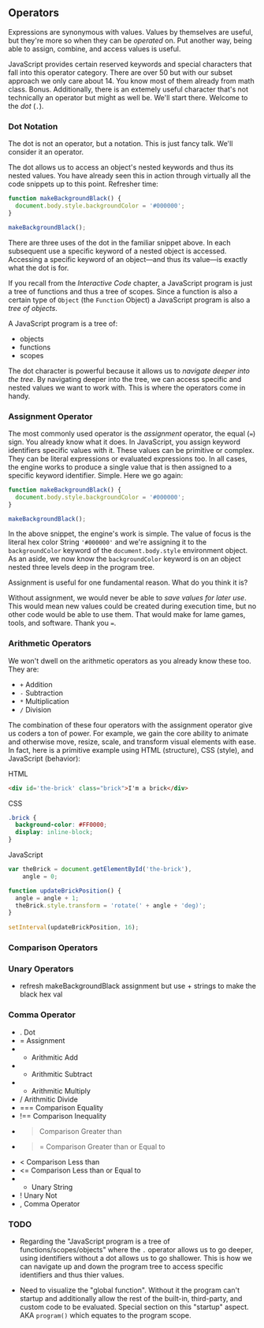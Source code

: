 ## Operators

Expressions are synonymous with values. Values by themselves are useful, but they're more so when they can be *operated* on. Put another way, being able to assign, combine, and access values is useful.

JavaScript provides certain reserved keywords and special characters that fall into this operator category. There are over 50 but with our subset approach we only care about 14. You know most of them already from math class. Bonus. Additionally, there is an extemely useful character that's not technically an operator but might as well be. We'll start there. Welcome to the *dot* (`.`).

### Dot Notation

The dot is not an operator, but a notation. This is just fancy talk. We'll consider it an operator.

The dot allows us to access an object's nested keywords and thus its nested values. You have already seen this in action through virtually all the code snippets up to this point. Refresher time:

```javascript
function makeBackgroundBlack() {
  document.body.style.backgroundColor = '#000000';
}

makeBackgroundBlack();
```

There are three uses of the dot in the familiar snippet above. In each subsequent use a specific keyword of a nested object is accessed. Accessing a specific keyword of an object—and thus its value—is exactly what the dot is for.

If you recall from the *Interactive Code* chapter, a JavaScript program is just a tree of functions and thus a tree of scopes. Since a function is also a certain type of `Object` (the `Function` Object) a JavaScript program is also a *tree of objects*.

A JavaScript program is a tree of:
- objects
- functions
- scopes

The dot character is powerful because it allows us to *navigate deeper into the tree*. By navigating deeper into the tree, we can access specific and nested values we want to work with. This is where the operators come in handy.

### Assignment Operator

The most commonly used operator is the *assignment* operator, the equal (`=`) sign. You already know what it does. In JavaScript, you assign keyword identifiers specific values with it. These values can be primitive or complex. They can be literal expressions or evaluated expressions too. In all cases, the engine works to produce a single value that is then assigned to a specific keyword identifier. Simple. Here we go again:

```javascript
function makeBackgroundBlack() {
  document.body.style.backgroundColor = '#000000';
}

makeBackgroundBlack();
```

In the above snippet, the engine's work is simple. The value of focus is the literal hex color String `'#000000'` and we're assigning it to the `backgroundColor` keyword of the `document.body.style` environment object. As an aside, we now know the `backgroundColor` keyword is on an object nested three levels deep in the program tree.

Assignment is useful for one fundamental reason. What do you think it is?

Without assignment, we would never be able to *save values for later use*. This would mean new values could be created during execution time, but no other code would be able to use them. That would make for lame games, tools, and software. Thank you `=`. 

### Arithmetic Operators

We won't dwell on the arithmetic operators as you already know these too. They are:

- `+` Addition
- `-` Subtraction
- `*` Multiplication
- `/` Division

The combination of these four operators with the assignment operator give us coders a ton of power. For example, we gain the core ability to animate and otherwise move, resize, scale, and transform visual elements with ease. In fact, here is a primitive example using HTML (structure), CSS (style), and JavaScript (behavior):

HTML
```html
<div id='the-brick' class="brick">I'm a brick</div>
```

CSS
```css
.brick {
  background-color: #FF0000;
  display: inline-block;
}
```

JavaScript
```javascript
var theBrick = document.getElementById('the-brick'),
    angle = 0;

function updateBrickPosition() {
  angle = angle + 1;
  theBrick.style.transform = 'rotate(' + angle + 'deg)';
}
  
setInterval(updateBrickPosition, 16);
```

### Comparison Operators

### Unary Operators

- refresh makeBackgroundBlack assignment but use + strings to make the black hex val

### Comma Operator

- . Dot
- = Assignment
- + Arithmitic Add
- - Arithmitic Subtract
- * Arithmitic Multiply
- / Arithmitic Divide
- === Comparison Equality
- !== Comparison Inequality
- > Comparison Greater than
- >= Comparison Greater than or Equal to
- < Comparison Less than
- <= Comparison Less than or Equal to
- + Unary String
- ! Unary Not
- , Comma Operator

### TODO
- Regarding the "JavaScript program is a tree of functions/scopes/objects" where the `.` operator allows us to go deeper, using identifiers without a dot allows us to go shallower. This is how we can navigate up and down the program tree to access specific identifiers and thus thier values.

- Need to visualize the "global function". Without it the program can't startup and additionally allow the rest of the built-in, third-party, and custom code to be evaluated. Special section on this "startup" aspect. AKA `program()` which equates to the program scope.
